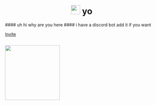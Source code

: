 <h1 align="center"> <img src="https://emojis.slackmojis.com/emojis/images/1597320283/10003/catjam.gif?1597320283" width="30"/> yo</h1>
#### uh hi why are you here
#### i have a discord bot add it if you want

<a href="https://thelightbot.xyz/invite">Invite</a> 

<img src="https://komarev.com/ghpvc/?username=W1ntr" alt="" align="center" />
<p float="left">
  <img src="https://github-readme-stats.vercel.app/api?username=W1ntr&show_icons=true&theme=buefy" height="180">
</p>
